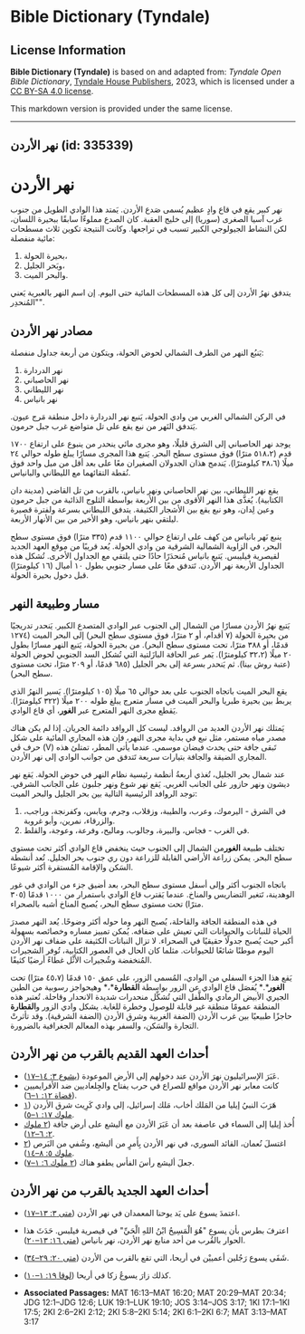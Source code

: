 # Bible Dictionary (Tyndale)

## License Information

**Bible Dictionary (Tyndale)** is based on and adapted from: _Tyndale Open Bible Dictionary_, [Tyndale House Publishers](https://tyndaleopenresources.com/), 2023, which is licensed under a [CC BY-SA 4.0 license](https://creativecommons.org/licenses/by-sa/4.0/legalcode.en).

This markdown version is provided under the same license.



--------------------------------

## نهر الأردن (id: 335339)

نهر الأردن
==========

نهر كبير يقع في قاع وادٍ عظيم يُسمى صَدع الأردن. يَمتد هذا الوادي الطويل من جنوب غرب آسيا الصغرى (سوريا) إلى خليج العقبة. كان الصدع مملوءًا سابقًا ببحيرة اللسان، لكن النشاط الجيولوجي الكبير تسبب في تراجعها. وكانت النتيجة تكوين ثلاث مسطحات مائية منفصلة:

1. بحيرة الحولة،
2. وبَحر الجليل،
3. والبحر الميت.

يتدفق نهرُ الأردن إلى كل هذه المسطحات المائية حتى اليوم. إن اسم النهر بالعبرية يَعني "المُنحدِر".

مصادر نهر الأردن
----------------

يَنبُع النهر من الطرف الشمالي لحوض الحولة، ويتكون من أربعة جداول منفصلة:

1. نهر الدردارة
2. نهر الحاصباني
3. نهر الليطاني
4. نهر بانياس

في الركن الشمالي الغربي من وادي الحولة، يَنبع نهر الدردارة داخل منطقة مَرج عيون. يَتدفق النَهر من نبع يقع على تل متواضع غرب جبل حرمون.

 يوجد نهر الحاصباني إلى الشرق قليلًا، وهو مجرى مائي ينحدر من ينبوع على ارتفاع ١٧٠٠ قدم (٥١٨،٢ مترًا) فوق مستوى سطح البحر. يَتبع هذا المجرى مسارًا يبلغ طوله حوالي ٢٤ ميلًا (٣٨،٦ كيلومترًا). يَندمج هذان الجدولان الصغيران معًا على بعد أقل من ميل واحد فوق نُقطة التقائهما مع الليطاني والبانياس.

يقع نهر الليطاني، بين نهر الحاصباني ونهر بانياس، بالقرب من تل القاضي (مدينة دان الكتابية). يُغذَّى هذا النهر الأقوى من بين الأربعة بواسطة الثلوج الذائبة من جبل حرمون وعين لِدان، وهو نبع يقع بين الأشجار الكثيفة. يتدفق الليطاني بسرعة ولفترة قصيرة ليلتقي بنهر بانياس، وهو الأخير من بين الأنهار الأربعة.

ينبع نَهر بانياس من كهف على ارتفاع حوالي ١١٠٠ قدم (٣٣٥ مترًا) فوق مستوى سطح البحر، في الزاوية الشمالية الشرقية من وادي الحولة. يُعد قريبًا من موقع العهد الجديد لقيصرية فيليبس. يَتبع بانياس مُنحدَرًا حادًا حتى يلتقي مع الجداول الأخرى. تُشكل هذه الجداول الأربعة نهر الأردن. تَتدفق معًا على مسار جنوبي بطول ١٠ أميال (١٦ كيلومترًا) قبل دخول بحيرة الحولة.

مسار وطبيعة النهر
-----------------

يَتبع نهرُ الأردن مسارًا من الشمال إلى الجنوب عبر الوادي المتصدع الكبير. يَنحدر تدريجيًا من بحيرة الحولة (٧ أقدام، أو ٢ مترًا، فوق مستوى سطح البحر) إلى البحر الميت (١٢٧٤ قدمًا، أو ٣٨٨ مترًا، تحت مستوى سطح البحر). من بحيرة الحولة، يَتبع النهر مسارًا بطول ٢٠ ميلًا (٣٢،٢ كيلومترًا). يَمر عبر الحافة البازَلتية التي تُشكل السد الجنوبي لحوض الحولة (عتبة روش بينا). ثم يَنحدر بسرعة إلى بحر الجليل (٦٨٥ قدمًا، أو ٢٠٩ مترًا، تحت مستوى سطح البحر).

يقع البحر الميت باتجاه الجنوب على بعد حوالي ٦٥ ميلًا (١٠٥ كيلومترًا). يَسير النهرُ الذي يربط بين بحيرة طبريا والبحر الميت في مسار متعرج يبلغ طوله ٢٠٠ ميلًا (٣٢٢ كيلومترًا). يَقطع مجرى النهر المتعرج عبر **الغور**، أي قاع الوادي.

يَمتلك نهر الأردن العديد من الروافد. ليست كل الروافد دائمة الجريان. إذا لم يكن هناك مصدر مياه مستمر، مثل نبع في بداية مجرى النهر، فإن هذه المجاري المائية على شكل حرف ڤي (V) تَبقى جافة حتى يحدث فيضان موسمي. عندما يأتي المطر، تمتلئ هذه المجاري الضيقة والجافة بتيارات سريعة تَتدفق من جوانب الوادي إلى نهر الأردن.

عند شمال بحر الجليل، تُغذي أربعةُ أنظمة رئيسية نظام النهر في حوض الحولة. يَقع نهر ديشون ونهر حازور على الجانب الغربي. يَقع نهر شوع ونهر جلبون على الجانب الشرقي. توجد الروافد الرئيسية التالية بين بحر الجليل والبحر الميت:

1. في الشرق \- اليرموك، وعرب، والطيبة، وزقلاب، وجرم، ويابس، وكفرنجة، وراجب، والزرقاء، نمرين، وأبو غروبة.
2. في الغرب \- فجاس، والبيرة، وجالوب، وماليح، وفرعة، وعوجة، والقلط.

تختلف طبيعة **الغور**من الشمال إلى الجنوب حيث ينخفض قاع الوادي أكثر تحت مستوى سطح البحر. يمكن زراعة الأراضي القابلة للزراعة دون ري جنوب بحر الجليل. تُعد أنشطة السَكن والإقامة المُستقرة أكثر شيوعًا.

باتجاه الجنوب أكثر وإلى أسفل مستوى سطح البحر، بعد أضيق جزء من الوادي في غور الوهدينة، تَتغير التضاريس والمناخ. عندما يَقترب قاع الوادي باستمرار من ١٠٠٠ قدمًا (٣٠٥ مترًا) تحت مستوى سطح البحر، يُصبح المناخ أشبه بالصحراء.

في هذه المنطقة الجافة والقاحلة، يُصبح النهر وما حوله أكثر وضوحًا. يُعد النهر مصدرَ الحياة للنباتات والحيوانات التي تعيش على ضفافه. يُمكن تمييز مساره وخصائصه بسهولة أكبر حيث يُصبح جدولًا حقيقيًا في الصحراء. لا تزال النباتات الكثيفة على ضفاف نهر الأردن اليوم موطنًا شائعًا للحيوانات. مثلما كان الحال في العصور الكتابية، تُوفر الشجيرات المُنخفضة وشُجيرات الأَثْل غطاءً أرضيًا كثيفًا.

يَقع هذا الجزء السفلي من الوادي، المُسمى الزور، على عمق ١٥٠ قدمًا (٤٥،٧ مترًا) تحت **الغور***.* يُفصَل قاع الوادي عن الزور بواسطة **القطارة***،* وهيحواجز رسوبية من الطين الجيري الأبيض الرمادي والطَّفل التي تُشكِّل منحدرات شديدة الانحدار وقاحلة. تُعتبر هذه المنطقة عمومًا منطقة غير قابلة للوصول وخطرة للغاية. يشكل وادي الزور و**القطارة** حاجزًا طبيعيًا بين غرب الأردن (الضفة الغربية وشرق الأردن (الضفة الشرقية). وقد تأثرتْ التجارة والسَكن، والسفر بهذه المعالم الجغرافية بالضرورة.

أحداث العهد القديم بالقرب من نهر الأردن
---------------------------------------

* عَبَرَ الإسرائيليون نهرَ الأردن عند دخولهم إلى الأرض الموعودة ([يشوع ٣: ١٤–١٧](https://ref.ly/Josh3:14-Josh3:17)).
* كانت معابر نهر الأردن مواقع للصراع في حرب يفتاح والجِلعاديين ضد الأفرايميين ([قضاة ١٢: ١–٦](https://ref.ly/Judg12:1-Judg12:6)).
* هَرَبَ النبيُ إيليا من المَلك أخاب، مَلك إسرائيل، إلى وادي كَرِيث شرق الأردن ([١ ملوك ١٧: ١–٥](https://ref.ly/1Kgs17:1-1Kgs17:5)).
* أُخذ إيليا إلى السماء في عاصفة بعد أن عَبَرَ الأردن مع أليشع على أرض جافة ([٢ ملوك ٢: ٦–١٢](https://ref.ly/2Kgs2:6-2Kgs2:12)).
* اغتسلَ نُعمان، القائد السوري، في نهر الأردن بِأَمرٍ من أليشع، وشُفي من البَرص ([٢ ملوك ٥: ٨–١٤](https://ref.ly/2Kgs5:8-2Kgs5:14)).
* جعلَ أليشع رأسَ الفأس يطفو هناك ([٢ ملوك ٦: ١–٧](https://ref.ly/2Kgs6:1-2Kgs6:7)).

أحداث العهد الجديد بالقرب من نهر الأردن
---------------------------------------

* اعتمدَ يسوع على يَد يوحنا المعمدان في نهر الأردن ([متى ٣: ١٣–١٧](https://ref.ly/Matt3:13-Matt3:17)).
* اعترفَ بطرس بأن يسوع "هُوَ الْمَسِيحُ ابْنُ اللهِ الْحَيِّ" في قيصرية فيلبس. حَدَثَ هذا الحوار بالقُرب من أحد منابع نهر الأردن، نهر بانياس ([متى ١٦: ١٣–٢٠](https://ref.ly/Matt16:13-Matt16:20)).
* شَفَى يسوع رَجُلين أعمييْن في أريحا، التي تقع بالقرب من الأردن ([متى ٢٠: ٢٩–٣٤](https://ref.ly/Matt20:29-Matt20:34)).
* كذلك زارَ يسوعُ زكا في أريحا ([لوقا ١٩: ١–١٠](https://ref.ly/Luke19:1-Luke19:10)).

* **Associated Passages:** MAT 16:13–MAT 16:20; MAT 20:29–MAT 20:34; JDG 12:1–JDG 12:6; LUK 19:1–LUK 19:10; JOS 3:14–JOS 3:17; 1KI 17:1–1KI 17:5; 2KI 2:6–2KI 2:12; 2KI 5:8–2KI 5:14; 2KI 6:1–2KI 6:7; MAT 3:13–MAT 3:17

